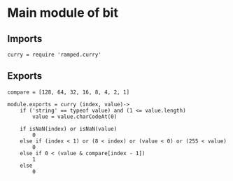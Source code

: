 # Main module of bit

## Imports

	curry = require 'ramped.curry'


## Exports

	compare = [128, 64, 32, 16, 8, 4, 2, 1]

	module.exports = curry (index, value)->
		if ('string' == typeof value) and (1 <= value.length)
			value = value.charCodeAt(0)

		if isNaN(index) or isNaN(value)
			0
		else if (index < 1) or (8 < index) or (value < 0) or (255 < value)
			0
		else if 0 < (value & compare[index - 1])
			1
		else
			0
